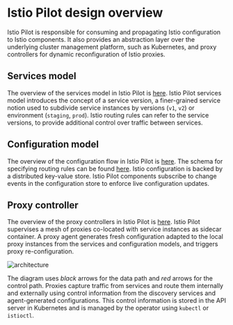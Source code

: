 # Istio Pilot design overview

Istio Pilot is responsible for consuming and propagating Istio configuration to Istio components. It also provides an abstraction layer over the underlying cluster management platform, such as Kubernetes, and proxy controllers for dynamic reconfiguration of Istio proxies.

## Services model

The overview of the services model in Istio Pilot is [here](service-registry.md).
Istio Pilot services model introduces the concept of a service version, a finer-grained service notion used to subdivide service instances by versions (`v1`, `v2`) or environment (`staging`, `prod`). Istio routing rules can refer to the service versions, to provide additional control over traffic between services.

## Configuration model

The overview of the configuration flow in Istio Pilot is
[here](configuration-flow.md). The schema for specifying routing rules can
be found [here](https://github.com/istio/api/blob/master/proxy/v1/config).
Istio configuration is backed by a distributed key-value store. Istio Pilot components subscribe to change events in the configuration store to enforce live configuration updates.

## Proxy controller

The overview of the proxy controllers in Istio Pilot is [here](proxy-controller.md).
Istio Pilot supervises a mesh of proxies co-located with service instances as sidecar container. A proxy agent generates fresh configuration adapted to the local proxy instances from the services and configuration models, and triggers proxy re-configuration.

![architecture](https://cdn.rawgit.com/istio/istio/master/pilot/doc/pilot.svg)

The diagram uses _black_ arrows for the data path and _red_ arrows for the control path. Proxies capture traffic from services and route them internally and externally using control information from the discovery services and agent-generated configurations. This control information is stored in the API server in Kubernetes and is managed by the operator using `kubectl` or `istioctl`.
